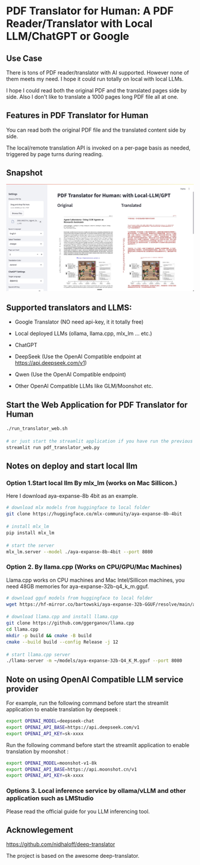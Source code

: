 # PDF Translator for Human: A PDF Reader/Translator with Local LLM/ChatGPT or Google

## Use Case

There is tons of PDF reader/translator with AI supported. However none of them meets my need. I hope it could run totally on local with local LLMs.

I hope I could read both the original PDF and the translated pages side by side. 
Also I don't like to translate a 1000 pages long PDF file all at one.

## Features in PDF Translator for Human
You can read both the original PDF file and the translated content side by side.

The local/remote translation API is invoked on a per-page basis as needed, triggered by page turns during reading.

## Snapshot

![PDF Translator for Human](PDF-Translator-for-Human.jpg)

## Supported translators and LLMS:
* Google Translator (NO need api-key, it it totally free)
* Local deployed LLMs (ollama, llama.cpp, mlx_lm ... etc.)
* ChatGPT
* DeepSeek (Use the OpenAI Compatible endpoint at https://api.deepseek.com/v1)
* Qwen (Use the OpenAI Compatible endpoint)

* Other OpenAI Compatible LLMs like GLM/Moonshot etc.

## Start the Web Application for PDF Translator for Human


``` bash
./run_translator_web.sh

# or just start the streamlit application if you have run the previous script:
streamlit run pdf_translator_web.py

```

## Notes on deploy and start local llm 

### Option 1.Start local llm By mlx_lm (works on Mac Sillicon.)

Here I download aya-expanse-8b 4bit as an example.

``` Bash
# download mlx models from huggingface to local folder
git clone https://huggingface.co/mlx-community/aya-expanse-8b-4bit

# install mlx_lm
pip install mlx_lm

# start the server
mlx_lm.server --model ./aya-expanse-8b-4bit --port 8080

```

### Option 2. By llama.cpp (Works on CPU/GPU/Mac Machines)

Llama.cpp works on CPU machines and Mac Intel/Sillicon machines, you need 48GB memories for aya-expanse-32b-q4_k_m.gguf.

``` Bash
# download gguf models from huggingface to local folder
wget https://hf-mirror.co/bartowski/aya-expanse-32b-GGUF/resolve/main/aya-expanse-32b-Q4_K_M.gguf -O aya-expanse-32b-Q4_K_M.gguf

# download llama.cpp and install llama.cpp
git clone https://github.com/ggerganov/llama.cpp
cd llama.cpp
mkdir -p build && cmake -B build
cmake --build build --config Release -j 12

# start llama.cpp server
./llama-server -m ~/models/aya-expanse-32b-Q4_K_M.gguf --port 8080

```

## Note on using OpenAI Compatible LLM service provider

For example, run the following command before start the streamlit application to enable translation by deepseek :

``` bash
export OPENAI_MODEL=deepseek-chat
export OPENAI_API_BASE=https://api.deepseek.com/v1
export OPENAI_API_KEY=sk-xxxx
```

Run the following command before start the streamlit application to enable translation by moonshot :

``` bash
export OPENAI_MODEL=moonshot-v1-8k
export OPENAI_API_BASE=https://api.moonshot.cn/v1
export OPENAI_API_KEY=sk-xxxx
```


### Options 3. Local inference service by ollama/vLLM and other application such as LMStudio

Please read the official guide for you LLM inferencing tool.

## Acknowlegement

https://github.com/nidhaloff/deep-translator

The project is based on the awesome deep-translator.